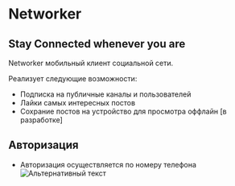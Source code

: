 # Networker
## Stay Connected whenever you are

Networker мобильный клиент социальной сети.

Реализует следующие возможности:
- Подписка на публичные каналы и пользователей
- Лайки самых интересных постов
- Сохрание постов на устройство для просмотра оффлайн [в разработке]

## Авторизация

- Авторизация осуществляется по номеру телефона
![Альтернативный текст](https://i.ibb.co/qxpQxML/Simulator-Screen-Shot-i-Phone-13-mini-2021-11-15-at-21-04-43.png)
